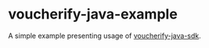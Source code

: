 # voucherify-java-example

A simple example presenting usage of [voucherify-java-sdk](https://github.com/rspective/voucherify-java-sdk).